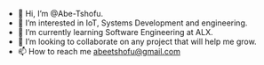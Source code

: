 - 👋 Hi, I’m @Abe-Tshofu.
- 👀 I’m interested in IoT, Systems Development and engineering.
- 🌱 I’m currently learning Software Engineering at ALX.
- 💞️ I’m looking to collaborate on any project that will help me grow.
- 📫 How to reach me abeetshofu@gmail.com

<!---
Abe-Tshofu/Abe-Tshofu is a ✨ special ✨ repository because its `README.md` (this file) appears on your GitHub profile.
You can click the Preview link to take a look at your changes.
--->
